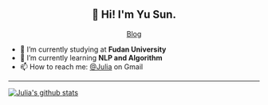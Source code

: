 <h2 align="center">👋 Hi! I'm Yu Sun.</h2>
<p align="center">
  <a href="https://http://juliasun623.github.io/">Blog</a>
</p>


- 🔭 I’m currently studying at **Fudan University**
- 🌱 I’m currently learning **NLP and Algorithm**
- 📫 How to reach me: [@Julia]("mailto:cnsdytsy@gmail.com") on Gmail

-------

[![Julia's github stats](https://github-readme-stats.vercel.app/api?username=JuliaSun623&show_icons=true&theme=tokyonight)](https://github.com/JuliaSun623)
